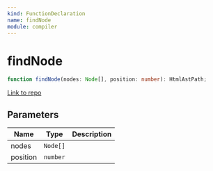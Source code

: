 ```yaml
---
kind: FunctionDeclaration
name: findNode
module: compiler
---
```


# findNode

```ts
function findNode(nodes: Node[], position: number): HtmlAstPath;
```

[Link to repo](https://github.com/timdeschryver/angular/blob/master/packages/compiler/src/ml_parser/ast.ts#L160-L178)

## Parameters

| Name     | Type     | Description |
| -------- | -------- | ----------- |
| nodes    | `Node[]` |             |
| position | `number` |             |
